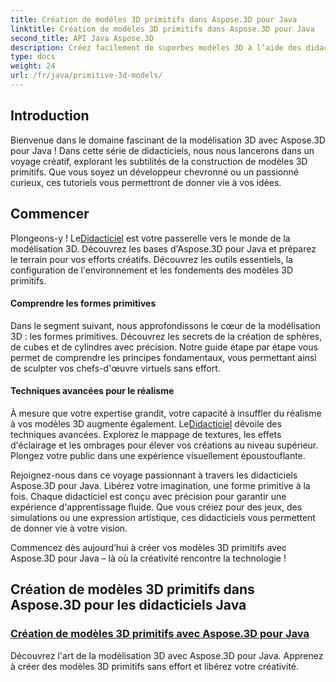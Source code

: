 ```yaml
---
title: Création de modèles 3D primitifs dans Aspose.3D pour Java
linktitle: Création de modèles 3D primitifs dans Aspose.3D pour Java
second_title: API Java Aspose.3D
description: Créez facilement de superbes modèles 3D à l’aide des didacticiels Aspose.3D pour Java. Libérez votre créativité avec des guides étape par étape sur la création de modèles 3D primitifs.
type: docs
weight: 24
url: /fr/java/primitive-3d-models/
---
```



## Introduction

Bienvenue dans le domaine fascinant de la modélisation 3D avec Aspose.3D pour Java ! Dans cette série de didacticiels, nous nous lancerons dans un voyage créatif, explorant les subtilités de la construction de modèles 3D primitifs. Que vous soyez un développeur chevronné ou un passionné curieux, ces tutoriels vous permettront de donner vie à vos idées.

## Commencer

 Plongeons-y ! Le[Didacticiel](./building-primitive-3d-models/) est votre passerelle vers le monde de la modélisation 3D. Découvrez les bases d'Aspose.3D pour Java et préparez le terrain pour vos efforts créatifs. Découvrez les outils essentiels, la configuration de l'environnement et les fondements des modèles 3D primitifs.

#### Comprendre les formes primitives

Dans le segment suivant, nous approfondissons le cœur de la modélisation 3D : les formes primitives. Découvrez les secrets de la création de sphères, de cubes et de cylindres avec précision. Notre guide étape par étape vous permet de comprendre les principes fondamentaux, vous permettant ainsi de sculpter vos chefs-d'œuvre virtuels sans effort.

#### Techniques avancées pour le réalisme

À mesure que votre expertise grandit, votre capacité à insuffler du réalisme à vos modèles 3D augmente également. Le[Didacticiel](./building-primitive-3d-models/) dévoile des techniques avancées. Explorez le mappage de textures, les effets d'éclairage et les ombrages pour élever vos créations au niveau supérieur. Plongez votre public dans une expérience visuellement époustouflante.

Rejoignez-nous dans ce voyage passionnant à travers les didacticiels Aspose.3D pour Java. Libérez votre imagination, une forme primitive à la fois. Chaque didacticiel est conçu avec précision pour garantir une expérience d'apprentissage fluide. Que vous créiez pour des jeux, des simulations ou une expression artistique, ces didacticiels vous permettent de donner vie à votre vision.

Commencez dès aujourd’hui à créer vos modèles 3D primitifs avec Aspose.3D pour Java – là où la créativité rencontre la technologie !
## Création de modèles 3D primitifs dans Aspose.3D pour les didacticiels Java
### [Création de modèles 3D primitifs avec Aspose.3D pour Java](./building-primitive-3d-models/)
Découvrez l'art de la modélisation 3D avec Aspose.3D pour Java. Apprenez à créer des modèles 3D primitifs sans effort et libérez votre créativité.
